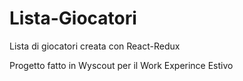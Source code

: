 # Lista-Giocatori
Lista di giocatori creata con React-Redux


Progetto fatto in Wyscout per il Work Experince Estivo
